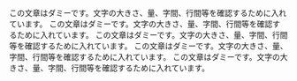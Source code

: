 この文章はダミーです。文字の大きさ、量、字間、行間等を確認するために入れています。
この文章はダミーです。文字の大きさ、量、字間、行間等を確認するために入れています。
この文章はダミーです。文字の大きさ、量、字間、行間等を確認するために入れています。
この文章はダミーです。文字の大きさ、量、字間、行間等を確認するために入れています。
この文章はダミーです。文字の大きさ、量、字間、行間等を確認するために入れています。